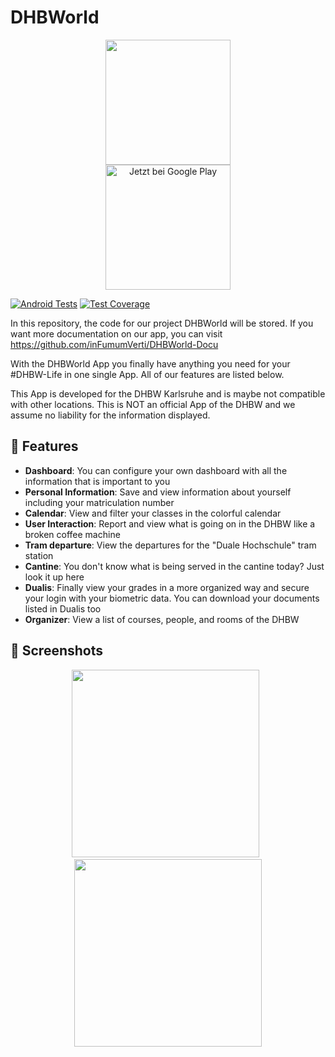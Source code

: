 # DHBWorld

<p align="center">
<img src="https://github.com/inFumumVerti/DHBWorld/raw/main/app/src/main/res/mipmap-xxxhdpi/ic_launcher.png" width="200">
<br>
<a href='https://play.google.com/store/apps/details?id=com.main.dhbworld'><img alt='Jetzt bei Google Play' src='https://play.google.com/intl/en_us/badges/static/images/badges/de_badge_web_generic.png' width="200"/></a>
</p>

[![Android Tests](https://github.com/inFumumVerti/DHBWorld/actions/workflows/android.yml/badge.svg?branch=main)](https://github.com/inFumumVerti/DHBWorld/actions/workflows/android.yml)
[![Test Coverage](https://api.codeclimate.com/v1/badges/59b979625f0beb42c65f/test_coverage)](https://codeclimate.com/github/inFumumVerti/DHBWorld/test_coverage)

In this repository, the code for our project DHBWorld will be stored. If you want more documentation on our app, 
you can visit https://github.com/inFumumVerti/DHBWorld-Docu

With the DHBWorld App you finally have anything you need for your #DHBW-Life in one single App. All of our features are listed below.

This App is developed for the DHBW Karlsruhe and is maybe not compatible with other locations. This is NOT an official App of the DHBW and we assume no liability for the information displayed.

## 🚀 Features
* **Dashboard**: You can configure your own dashboard with all the information that is important to you
* **Personal Information**: Save and view information about yourself including your matriculation number
* **Calendar**: View and filter your classes in the colorful calendar
* **User Interaction**: Report and view what is going on in the DHBW like a broken coffee machine
* **Tram departure**: View the departures for the "Duale Hochschule" tram station
* **Cantine**: You don't know what is being served in the cantine today? Just look it up here
* **Dualis**: Finally view your grades in a more organized way and secure your login with your biometric data. You can download your documents listed in Dualis too
* **Organizer**: View a list of courses, people, and rooms of the DHBW

## 👀 Screenshots
<p align="center">
<img src="https://github.com/inFumumVerti/DHBWorld/raw/main/Screenshots/screenshot_main.png" width="300">&nbsp;&nbsp;<img src="https://github.com/inFumumVerti/DHBWorld/raw/main/Screenshots/screenshot_rapla.png" width="300">
</p>
